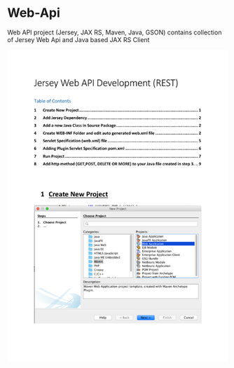# Web-Api
Web API project (Jersey, JAX RS, Maven, Java, GSON) contains collection of Jersey Web Api and Java based JAX RS Client

<img src="https://github.com/Virksaabnavjot/Web-Api/blob/master/PDF%20Jersey%20Web%20API%20Development.pdf" />
